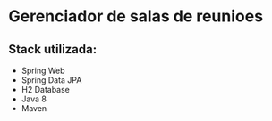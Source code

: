 # Gerenciador de salas de reunioes

## Stack utilizada:


 * Spring Web
 * Spring Data JPA
 * H2 Database
 * Java 8
 * Maven
